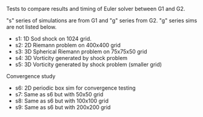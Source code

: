 Tests to compare results and timing of Euler solver between G1 and G2.

"s" series of simulations are from G1 and "g" series from G2. "g"
series sims are not listed below.


- s1: 1D Sod shock on 1024 grid.
- s2: 2D Riemann problem on 400x400 grid
- s3: 3D Spherical Riemann problem on 75x75x50 grid
- s4: 3D Vorticity generated by shock problem
- s5: 3D Vorticity generated by shock problem (smaller grid)

Convergence study

- s6: 2D periodic box sim for convergence testing
- s7: Same as s6 but with 50x50 grid
- s8: Same as s6 but with 100x100 grid
- s9: Same as s6 but with 200x200 grid
